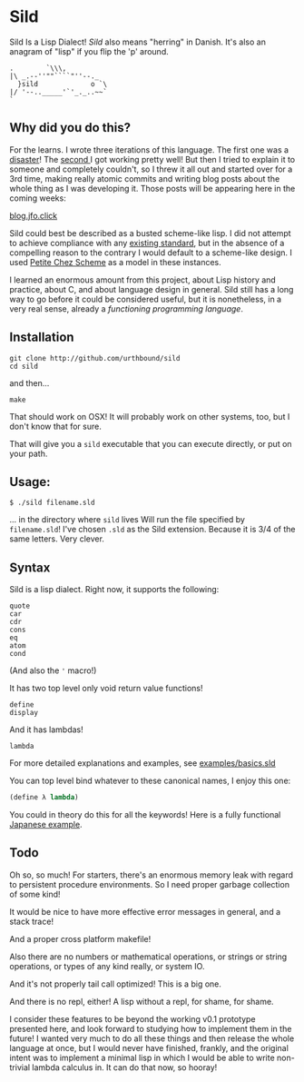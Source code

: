 Sild
=====

Sild Is a Lisp Dialect! _Sild_ also means "herring" in Danish. It's also an
anagram of "lisp" if you flip the 'p' around.

```
.        `\\\,
|\ _.--''""````"''--._
  }sild             o `\
|/ '--.._____'`'_._..~~`
`
```

Why did you do this?
------------------

For the learns. I wrote three iterations of this language. The first one was
a [disaster](https://github.com/urthbound/risp)! The [second
](https://github.com/urthbound/sildold) I got working pretty well! But then I
tried to explain it to someone and completely couldn't, so I threw it all out
and started over for a 3rd time, making really atomic commits and
writing blog posts about the whole thing as I was developing it. Those posts will
be appearing here in the coming weeks:

[blog.jfo.click](blog.jfo.click)

Sild could best be described as a busted scheme-like lisp. I did not attempt to
achieve compliance with any [existing standard](http://www.r6rs.org/), but in
the absence of a compelling reason to the contrary I would default to a
scheme-like design. I used [Petite Chez
Scheme](http://www.scheme.com/petitechezscheme.html) as a model in these
instances.

I learned an enormous amount from this project, about Lisp history and
practice, about C, and about language design in general. Sild still has a long
way to go before it could be considered useful, but it is nonetheless, in a very
real sense, already a _functioning programming language_.

Installation
------------

```
git clone http://github.com/urthbound/sild
cd sild
```

and then...

```
make
```

That should work on OSX! It will probably work on other systems, too, but I
don't know that for sure.

That will give you a `sild` executable that you can execute directly, or put on
your path.

Usage:
------

```
$ ./sild filename.sld
```

... in the directory where `sild` lives Will run the file specified by
`filename.sld`! I've chosen `.sld` as the Sild extension. Because it is 3/4 of
the same letters. Very clever.

Syntax
------

Sild is a lisp dialect. Right now, it supports the following:

```
quote
car
cdr
cons
eq
atom
cond
```

(And also the `'` macro!)

It has two top level only void return value functions!

```
define
display
```

And it has lambdas!

```
lambda
```

For more detailed explanations and examples, see
[examples/basics.sld](http://github.com/urthbound/sild/blob/master/examples/basics.sld)

You can top level bind whatever to these canonical names, I enjoy this
one:

```scheme
(define λ lambda)
```

You could in theory do this for all the keywords! Here is a fully functional
[Japanese example](http://github.com/urthbound/sild/blob/master/examples/japanese.sld).

Todo
----

Oh so, so much! For starters, there's an enormous memory leak with regard to
persistent procedure environments. So I need proper garbage collection of some kind!

It would be nice to have more effective error messages in general, and a stack
trace!

And a proper cross platform makefile!

Also there are no numbers or mathematical operations, or strings or string
operations, or types of any kind really, or system IO.

And it's not properly tail call optimized! This is a big one.

And there is no repl, either! A lisp without a repl, for shame, for shame.

I consider these features to be beyond the working v0.1 prototype presented
here, and look forward to studying how to implement them in the future! I
wanted very much to do all these things and then release the whole language at
once, but I would never have finished, frankly, and the original intent was to
implement a minimal lisp in which I would be able to write non-trivial lambda
calculus in. It can do that now, so hooray!
